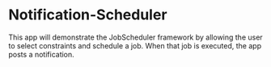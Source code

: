 # Notification-Scheduler
This app will demonstrate the JobScheduler framework by allowing the user to select constraints and schedule a job. When that job is executed, the app posts a notification.
